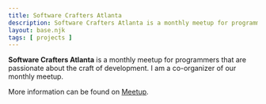 ```yaml
---
title: Software Crafters Atlanta
description: Software Crafters Atlanta is a monthly meetup for programmers that are passionate about the craft of development.
layout: base.njk
tags: [ projects ]
---
```


**Software Crafters Atlanta** is a monthly meetup for programmers that are passionate about the craft of development. I
am a co-organizer of our monthly meetup.

More information can be found on [Meetup](https://www.meetup.com/software-craftsmanship-atlanta/).